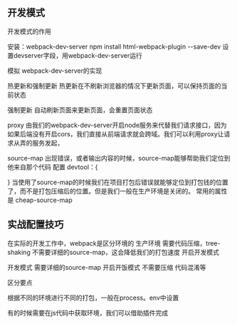 ## 开发模式
开发模式的作用

安装：webpack-dev-server  npm install html-webpack-plugin --save-dev
设置devserver字段，用webpack-dev-server运行

模拟 webpack-dev-server的实现


热更新和强制更新
热更新在不刷新浏览器的情况下更新页面，可以保持页面的当前状态

强制更新 自动刷新页面来更新页面，会重置页面状态

proxy 由我们的webpack-dev-server开启node服务来代替我们请求接口，因为如果后端没有开启cors，我们直接从前端请求就会跨域。我们可以利用proxy让请求从弄的服务发起，


source-map 出现错误，或者输出内容的时候，source-map能够帮助我们定位到他来自那个代码
配置
devtool：{

}
当使用了source-map的时候我们在项目打包后错误就能够定位到打包钱的位置了，而不是打包压缩后的位置。但是我们一般在生产环境是关闭的。
常用的属性是 cheap-source-map

## 实战配置技巧

在实际的开发工作中，webpack是区分环境的
生产环境 需要代码压缩，tree-shaking 不需要详细的source-map，这会降低我们的打包速度 开启开发模式

开发模式 需要详细的source-map 开启开饭模式  不需要压缩 代码混淆等

区分要点

根据不同的环境进行不同的打包，一般在process。env中设置

有的时候需要在js代码中获取环境，我们可以借助插件完成